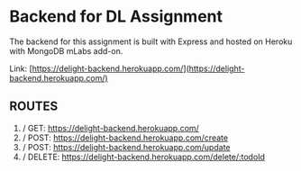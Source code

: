 # Backend for DL Assignment
The backend for this assignment is built with Express and hosted on Heroku with MongoDB mLabs add-on.

Link: [https://delight-backend.herokuapp.com/](https://delight-backend.herokuapp.com/)

## ROUTES

1. / GET: https://delight-backend.herokuapp.com/
2. / POST: https://delight-backend.herokuapp.com/create
3. / POST: https://delight-backend.herokuapp.com/update
4. / DELETE: https://delight-backend.herokuapp.com/delete/:todoId